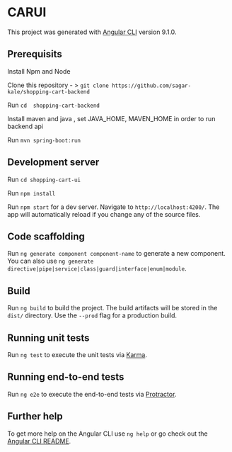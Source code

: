 # CARUI

This project was generated with [Angular CLI](https://github.com/angular/angular-cli) version 9.1.0.

## Prerequisits

Install Npm and Node

Clone this repository - > `git clone https://github.com/sagar-kale/shopping-cart-backend`

Run `cd  shopping-cart-backend`

Install maven and java , set JAVA_HOME, MAVEN_HOME in order to run backend api

Run `mvn spring-boot:run`

## Development server

Run `cd shopping-cart-ui`

Run `npm install`

Run `npm start` for a dev server. Navigate to `http://localhost:4200/`. The app will automatically reload if you change any of the source files.

## Code scaffolding

Run `ng generate component component-name` to generate a new component. You can also use `ng generate directive|pipe|service|class|guard|interface|enum|module`.

## Build

Run `ng build` to build the project. The build artifacts will be stored in the `dist/` directory. Use the `--prod` flag for a production build.

## Running unit tests

Run `ng test` to execute the unit tests via [Karma](https://karma-runner.github.io).

## Running end-to-end tests

Run `ng e2e` to execute the end-to-end tests via [Protractor](http://www.protractortest.org/).

## Further help

To get more help on the Angular CLI use `ng help` or go check out the [Angular CLI README](https://github.com/angular/angular-cli/blob/master/README.md).

